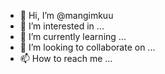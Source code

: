 - 👋 Hi, I’m @mangimkuu
- 👀 I’m interested in ...
- 🌱 I’m currently learning ...
- 💞️ I’m looking to collaborate on ...
- 📫 How to reach me ...

<!---
mangimkuu/mangimkuu is a ✨ special ✨ repository because its `README.md` (this file) appears on your GitHub profile.
You can click the Preview link to take a look at your changes.
--->
